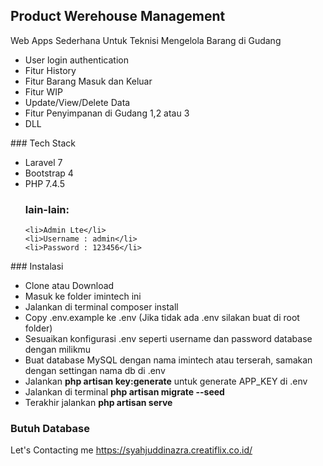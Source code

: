 ## Product Werehouse Management

Web Apps Sederhana Untuk Teknisi Mengelola Barang di Gudang
<ul>
    <li>User login authentication</li>
    <li>Fitur History</li>
    <li>Fitur Barang Masuk dan Keluar</li>
    <li>Fitur WIP</li>
    <li>Update/View/Delete Data</li>
    <li>Fitur Penyimpanan di Gudang 1,2 atau 3</li>
    <li>DLL</li>
</ul>
### Tech Stack
<ul>
    <li>Laravel 7</li>
    <li>Bootstrap 4</li>
    <li>PHP 7.4.5 </li>
    
### lain-lain:    
    <li>Admin Lte</li>
    <li>Username : admin</li>
    <li>Password : 123456</li>
</ul>
### Instalasi
<ul>
    <li>Clone atau Download</li>
    <li>Masuk ke folder imintech ini</li>
    <li>Jalankan di terminal composer install</li>
    <li>Copy .env.example ke .env (Jika tidak ada .env silakan buat di root folder)</li>
    <li>Sesuaikan konfigurasi .env seperti username dan password database dengan milikmu</li>
    <li>Buat database MySQL dengan nama imintech atau terserah, samakan dengan settingan nama db di .env
    <li>Jalankan <b>php artisan key:generate</b> untuk generate APP_KEY di .env</li>
    <li>Jalankan di terminal <b>php artisan migrate --seed</b></li>
    <li>Terakhir jalankan <b>php artisan serve</b></li>
</ul>

### Butuh Database
Let's Contacting me https://syahjuddinazra.creatiflix.co.id/
